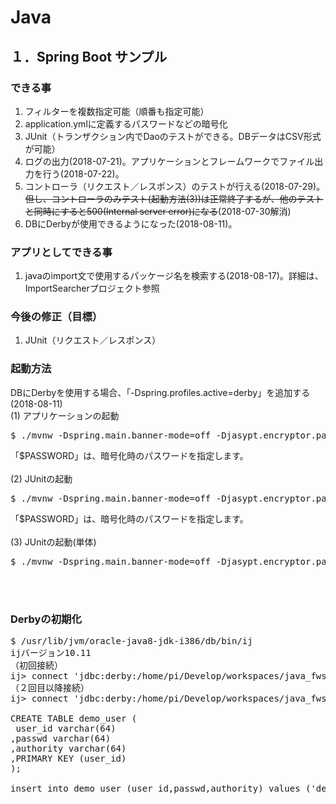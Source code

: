# Java

## １．Spring Boot サンプル

### できる事
1. フィルターを複数指定可能（順番も指定可能）
1. application.ymlに定義するパスワードなどの暗号化
1. JUnit（トランザクション内でDaoのテストができる。DBデータはCSV形式が可能）
1. ログの出力(2018-07-21)。アプリケーションとフレームワークでファイル出力を行う(2018-07-22)。
1. コントローラ（リクエスト／レスポンス）のテストが行える(2018-07-29)。~~但し、コントローラのみテスト(起動方法(3))は正常終了するが、他のテストと同時にすると500(Internal server error)になる~~(2018-07-30解消)
1. DBにDerbyが使用できるようになった(2018-08-11)。
### アプリとしてできる事
1. javaのimport文で使用するパッケージ名を検索する(2018-08-17)。詳細は、ImportSearcherプロジェクト参照

### 今後の修正（目標）
1. JUnit（リクエスト／レスポンス）

### 起動方法
DBにDerbyを使用する場合、「-Dspring.profiles.active=derby」を追加する(2018-08-11)<br/>
(1) アプリケーションの起動
<pre>$ ./mvnw -Dspring.main.banner-mode=off -Djasypt.encryptor.password=$PASSWORD spring-boot:run</pre>
「$PASSWORD」は、暗号化時のパスワードを指定します。<br/><br/>
(2) JUnitの起動
<pre>$ ./mvnw -Dspring.main.banner-mode=off -Djasypt.encryptor.password=$PASSWORD test</pre>
「$PASSWORD」は、暗号化時のパスワードを指定します。<br/><br/>
(3) JUnitの起動(単体)
<pre>$ ./mvnw -Dspring.main.banner-mode=off -Djasypt.encryptor.password=$PASSWORD test -Dtest=HelloWorldTest</pre><br/><br/>

### Derbyの初期化<br/>
<pre>$ /usr/lib/jvm/oracle-java8-jdk-i386/db/bin/ij
ijバージョン10.11
（初回接続）
ij> connect 'jdbc:derby:/home/pi/Develop/workspaces/java_fws/demo/src/test/resources/derby/demo.db;create=true';
（２回目以降接続）
ij> connect 'jdbc:derby:/home/pi/Develop/workspaces/java_fws/demo/src/test/resources/derby/demo.db';

CREATE TABLE demo_user (
 user_id varchar(64)
,passwd varchar(64)
,authority varchar(64)
,PRIMARY KEY (user_id)
);

insert into demo_user (user_id,passwd,authority) values ('demo_user1', 'hoge', 'demo');</pre>